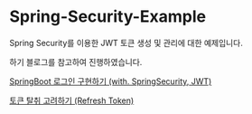 # Spring-Security-Example

Spring Security를 이용한 JWT 토큰 생성 및 관리에 대한 예제입니다.

하기 블로그를 참고하여 진행하였습니다.

[SpringBoot 로그인 구현하기 (with. SpringSecurity, JWT)](https://velog.io/@junho5336/SpringBoot-%EB%A1%9C%EA%B7%B8%EC%9D%B8-%EA%B5%AC%ED%98%84%ED%95%98%EA%B8%B0-with.-SpringSecurity-JWT)

[토큰 탈취 고려하기 (Refresh Token)](https://velog.io/@junho5336/%ED%86%A0%ED%81%B0-%ED%83%88%EC%B7%A8-%EA%B3%A0%EB%A0%A4%ED%95%98%EA%B8%B0-Refresh-Token)
